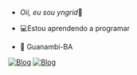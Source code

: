 - *Oii, eu sou yngrid*👋

- 💻Estou aprendendo a programar
- 📍 Guanambi-BA

 [![Blog](https://img.shields.io/badge/Instagram-E4405F?style=for-the-badge&logo=instagram&logoColor=white)](https://instagram.com/_yngrid.v?igshid=OGQ5ZDc2ODk2ZA==)
[![Blog](https://img.shields.io/badge/TikTok-000000?style=for-the-badge&logo=tiktok&logoColor=white)](https://www.tiktok.com/@yngridvv?_t=8gDbE5xPb4n&_r=1)

<!---
yngridv/yngridv is a ✨ special ✨ repository because its `README.md` (this file) appears on your GitHub profile.
You can click the Preview link to take a look at your changes.
--->
